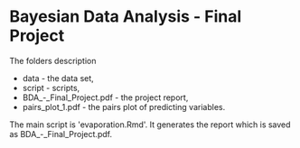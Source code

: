 # Bayesian Data Analysis - Final Project

The folders description
* data - the data set,
* script - scripts,
* BDA_-_Final_Project.pdf - the project report,
* pairs_plot_1.pdf - the pairs plot of predicting variables.

The main script is 'evaporation.Rmd'. It generates the report which is saved as BDA_-_Final_Project.pdf.
